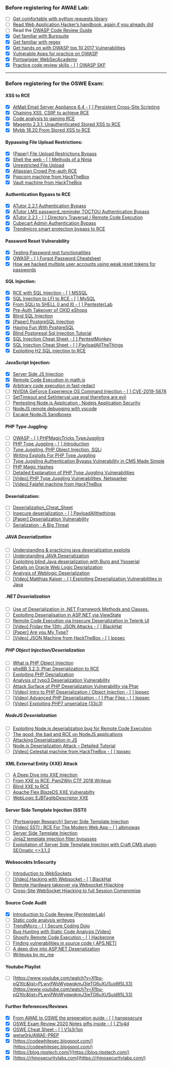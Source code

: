 ### Before registering for AWAE Lab:

- [ ] [Get comfortable with python requests library](https://requests.readthedocs.io/en/master/)
- [ ] [Read Web Application Hacker’s handbook, again if you already did](https://www.amazon.com/Web-Application-Hackers-Handbook-Exploiting-ebook/dp/B005LVQA9S)
- [ ] Read the [OWASP Code Review Guide](https://owasp.org/www-pdf-archive/OWASP_Code_Review_Guide_v2.pdf)
- [x] [Get familiar with Burpsuite](https://portswigger.net/burp/communitydownload)
- [x] [Get familiar with regex](https://regex101.com/)
- [x] [Get hands on with OWASP top 10 2017 Vulnerabilities](https://owasp.org/www-project-top-ten/OWASP_Top_Ten_2017/)
- [x] [Vulnerable Apps for practice on OWASP](https://owasp.org/www-project-vulnerable-web-applications-directory/)
- [x] [Portswigger WebSecAcademy](https://portswigger.net/web-security)
- [x] [Practice code review skills - [ ] OWASP SKF](https://owasp.org/www-project-security-knowledge-framework/)

---

### Before registering for the OSWE Exam:

#### XSS to RCE
- [x] [AtMail Email Server Appliance 6.4 - [ ] Persistent Cross-Site Scripting](https://www.exploit-db.com/exploits/20009)
- [x] [Chaining XSS, CSRF to achieve RCE](https://rhinosecuritylabs.com/application-security/labkey-server-vulnerabilities-to-rce/)
- [x] [Code analysis to gaining RCE](https://sarthaksaini.com/2019/awae/xss-rce.html)
- [x] [Magento 2.3.1: Unauthenticated Stored XSS to RCE](https://blog.ripstech.com/2019/magento-rce-via-xss/)
- [x] [Mybb 18.20 From Stored XSS to RCE](https://medium.com/@knownsec404team/the-analysis-of-mybb-18-20-from-stored-xss-to-rce-7234d7cc0e72)

#### Bypassing File Upload Restrictions:

- [x] [[Paper] File Upload Restrictions Bypass](https://www.exploit-db.com/docs/english/45074-file-upload-restrictions-bypass.pdf)
- [x] [Shell the web - [ ] Methods of a Ninja](http://www.securityidiots.com/Web-Pentest/hacking-website-by-shell-uploading.html)
- [x] [Unrestricted File Upload](https://www.owasp.org/index.php/Unrestricted_File_Upload)
- [x] [Atlassian Crowd Pre-auth RCE](https://www.corben.io/atlassian-crowd-rce/)
- [x] [Popcorn machine from HackTheBox](https://www.youtube.com/watch?v=NMGsnPSm8iw)
- [x] [Vault machine from HackTheBox](https://www.youtube.com/watch?v=LfbwlPxToBc)

#### Authentication Bypass to RCE

- [x] [ATutor 2.2.1 Authentication Bypass](https://rebraws.github.io/ATutorAuthBypass/)
- [x] [ATutor LMS password_reminder TOCTOU Authentication Bypass](https://srcincite.io/advisories/src-2016-0009/)
- [x] [ATutor 2.2.1 - [ ] Directory Traversal / Remote Code Execution](https://www.exploit-db.com/exploits/39639)
- [x] [Cubecart Admin Authentication Bypass](https://blog.ripstech.com/2018/cubecart-admin-authentication-bypass/)
- [x] [Trendmicro smart protection bypass to RCE](https://underdefense.com/n-day-exploit-development-and-upgrade-to-rce/)

#### Password Reset Vulnerability

- [x] [Testing Password rest functionalities](http://imranparay.blogspot.com/2018/09/testing-password-reset-functionalities.html)
- [x] [OWASP - [ ] Forgot Password Cheatsheet](https://cheatsheetseries.owasp.org/cheatsheets/Forgot_Password_Cheat_Sheet.html)
- [x] [How we hacked multiple user accounts using weak reset tokens for passwords](https://blog.appsecco.com/mass-account-pwning-or-how-we-hacked-multiple-user-accounts-using-weak-reset-tokens-for-passwords-c2d6c0831377)

#### SQL Injection:

- [x] [RCE with SQL Injection - [ ] MSSQL](https://medium.com/@notsoshant/a-not-so-blind-rce-with-sql-injection-13838026331e)
- [x] [SQL Injection to LFI to RCE - [ ] MySQL](https://medium.com/bugbountywriteup/sql-injection-to-lfi-to-rce-536bed29a862)
- [x] [From SQLi to SHELL (I and II) - [ ] PentesterLab](https://pentesterlab.com/exercises/from_sqli_to_shell_II/course)
- [x] [Pre-Auth Takeover of OXID eShops](https://blog.ripstech.com/2019/oxid-esales-shop-software/)
- [x] [Blind SQL Injection](https://www.acunetix.com/websitesecurity/blind-sql-injection/)
- [x] [[Paper] PostgreSQL Injection](https://www.infigo.hr/files/INFIGO-TD-2009-04_PostgreSQL_injection_ENG.pdf)
- [x] [Having Fun With PostgreSQL](http://www.leidecker.info/pgshell/Having_Fun_With_PostgreSQL.txt)
- [x] [Blind Postgresql Sql Injection Tutorial](https://dotcppfile.wordpress.com/2014/07/12/blind-postgresql-sql-injection-tutorial/)
- [x] [SQL Injection Cheat Sheet - [ ] PentestMonkey](http://pentestmonkey.net/category/cheat-sheet/sql-injection)
- [x] [SQL Injection Cheat Sheet - [ ] PayloadAllTheThings](https://github.com/swisskyrepo/PayloadsAllTheThings/tree/master/SQL%20Injection)
- [x] [Exploiting H2 SQL injection to RCE](https://blog.ripstech.com/2019/dotcms515-sqli-to-rce/)  

#### JavaScript Injection:

- [x] [Server Side JS Injection](https://ckarande.gitbooks.io/owasp-nodegoat-tutorial/content/tutorial/a1_-_server_side_js_injection.html)
- [x] [Remote Code Execution in math.js](https://capacitorset.github.io/mathjs/)
- [x] [Arbitrary code execution in fast-redact](https://itnext.io/how-i-exploited-a-remote-code-execution-vulnerability-in-fast-redact-9e69fa35572f)
- [ ] [NVIDIA GeForce Experience OS Command Injection - [ ] CVE-2019-5678](https://rhinosecuritylabs.com/application-security/nvidia-rce-cve-2019-5678/)
- [ ] [SetTimeout and SetInterval use eval therefore are evil](https://idiallo.com/javascript/settimeout-and-setinterval-and-setevil)
- [ ] [Pentesting Node.js Application : Nodejs Application Security](https://www.websecgeeks.com/2017/04/pentesting-nodejs-application-nodejs.html)
- [ ] [NodeJS remote debugging with vscode](https://maikthulhu.github.io/2019-05-17-remote-debugging-node-vscode/)
- [ ] [Escape NodeJS Sandboxes](https://blog.netspi.com/escape-nodejs-sandboxes/)

#### PHP Type Juggling:

- [ ] [OWASP - [ ] PHPMagicTricks TypeJuggling](https://owasp.org/www-pdf-archive/PHPMagicTricks-TypeJuggling.pdf)
- [ ] [PHP Type Juggling - [ ] Introduction](https://medium.com/@Q2hpY2tlblB3bnk/php-type-juggling-c34a10630b10)
- [ ] [Type Juggling, PHP Object Injection, SQLi](https://foxglovesecurity.com/2017/02/07/type-juggling-and-php-object-injection-and-sqli-oh-my/)
- [ ] [Writing Exploits For PHP Type Juggling](http://turbochaos.blogspot.com/2013/08/exploiting-exotic-bugs-php-type-juggling.html)
- [ ] [Type Juggling Authentication Bypass Vulnerability in CMS Made Simple](https://www.netsparker.com/blog/web-security/type-juggling-authentication-bypass-cms-made-simple/)
- [ ] [PHP Magic Hashes](https://www.whitehatsec.com/blog/magic-hashes/)
- [ ] [Detailed Explanation of PHP Type Juggling Vulnerabilities](https://www.netsparker.com/blog/web-security/php-type-juggling-vulnerabilities/)
- [ ] [[Video] PHP Type Juggling Vulnerabilities, Netsparker](https://www.youtube.com/watch?v=ASYuK01H3Po)
- [ ] [[Video] Falafel machine from HackTheBox](https://www.youtube.com/watch?v=CUbWpteTfio)

#### Deserialization:

- [ ] [Deserialization_Cheat_Sheet](https://cheatsheetseries.owasp.org/cheatsheets/Deserialization_Cheat_Sheet.html)
- [ ] [Insecure deserialization - [ ] PayloadAllthethings](https://github.com/swisskyrepo/PayloadsAllTheThings/tree/master/Insecure%20Deserialization)
- [ ] [[Paper] Deserialization Vulnerability](https://www.exploit-db.com/docs/english/44756-deserialization-vulnerability.pdf)
- [ ] [Serialization : A Big Threat](https://klezvirus.github.io/The_Big_Problem_of_Serialisation/)

##### JAVA Deserialization

- [ ] [Understanding & practicing java deserialization exploits](https://diablohorn.com/2017/09/09/understanding-practicing-java-deserialization-exploits/)
- [ ] [Understanding JAVA Deserialization](https://nytrosecurity.com/2018/05/30/understanding-java-deserialization/)
- [ ] [Exploiting blind Java deserialization with Burp and Ysoserial](https://www.n00py.io/2017/11/exploiting-blind-java-deserialization-with-burp-and-ysoserial/)
- [ ] [Details on Oracle Web Logic Desrialization](https://www.thezdi.com/blog/2020/5/8/details-on-the-oracle-weblogic-vulnerability-being-exploited-in-the-wild)
- [ ] [Analysis of Weblogic Deserialization](https://medium.com/@knownsec404team/analysis-of-weblogic-deserialization-vulnerability-cve-2018-2628-164bbed7a71d)
- [ ] [[Video] Matthias Kaiser - [ ] Exploiting Deserialization Vulnerabilities in Java](https://www.youtube.com/watch?v=VviY3O-euVQ)

##### .NET Deserialization

- [ ] [Use of Deserialization in .NET Framework Methods and Classes.](https://www.nccgroup.trust/globalassets/our-research/uk/images/whitepaper-new.pdf)
- [ ] [Exploiting Deserialisation in ASP.NET via ViewState](https://soroush.secproject.com/blog/2019/04/exploiting-deserialisation-in-asp-net-via-viewstate/)
- [ ] [Remote Code Execution via Insecure Deserialization in Telerik UI](https://labs.bishopfox.com/tech-blog/cve-2019-18935-remote-code-execution-in-telerik-ui)
- [ ] [[Video] Friday the 13th: JSON Attacks - [ ] BlackHat](https://www.youtube.com/watch?v=oUAeWhW5b8c)
- [ ] [[Paper] Are you My Type?](https://media.blackhat.com/bh-us-12/Briefings/Forshaw/BH_US_12_Forshaw_Are_You_My_Type_WP.pdf)
- [ ] [[Video] JSON Machine from HackTheBox - [ ] Ippsec](https://www.youtube.com/watch?v=FPgK_udcBig)  

##### PHP Object Injection/Deserialization

- [ ] [What is PHP Object Injection](https://blog.ripstech.com/2018/php-object-injection/)
- [ ] [phpBB 3.2.3: Phar Deserialization to RCE](https://blog.ripstech.com/2018/phpbb3-phar-deserialization-to-remote-code-execution/)
- [ ] [Exploiting PHP Desrialization](https://medium.com/swlh/exploiting-php-deserialization-56d71f03282a)
- [ ] [Analysis of typo3 Deserialization Vulnerability](https://medium.com/@knownsec404team/analysis-of-typo3-deserialization-vulnerability-cve-2019-12747-5863c48f39a7)
- [ ] [Attack Surface of PHP Deserialization Vulnerability via Phar](https://medium.com/@knownsec404team/extend-the-attack-surface-of-php-deserialization-vulnerability-via-phar-d6455c6a1066)
- [ ] [[Video] Intro to PHP Deserialization / Object Injection - [ ] Ippsec](https://www.youtube.com/watch?v=HaW15aMzBUM)
- [ ] [[Video] Advanced PHP Deserialization - [ ] Phar Files - [ ] Ippsec](https://www.youtube.com/watch?v=fHZKSCMWqF4)
- [ ] [[Video] Exploiting PHP7 unserialize (33c3)](https://www.youtube.com/watch?v=_Zj0B4D4TYc)

##### NodeJS Deserialization

- [ ] [Exploiting Node.js deserialization bug for Remote Code Execution](https://opsecx.com/index.php/2017/02/08/exploiting-node-js-deserialization-bug-for-remote-code-execution/)
- [ ] [The good, the bad and RCE on NodeJS applications](https://www.linkedin.com/pulse/good-bad-rce-remote-code-execution-nodejs-ionut-indre/)
- [ ] [Attacking Deserialization in JS](https://www.acunetix.com/blog/web-security-zone/deserialization-vulnerabilities-attacking-deserialization-in-js/)
- [ ] [Node.js Deserialization Attack – Detailed Tutorial](https://www.yeahhub.com/nodejs-deserialization-attack-detailed-tutorial-2018/)
- [ ] [[Video] Celestial machine from HackTheBox - [ ] Ippsec](https://www.youtube.com/watch?v=aS6z4NgRysU)

#### XML External Entity (XXE) Attack

- [ ] [A Deep Dive into XXE Injection](https://www.synack.com/blog/a-deep-dive-into-xxe-injection/)
- [ ] [From XXE to RCE: Pwn2Win CTF 2018 Writeup](https://bookgin.tw/2018/12/04/from-xxe-to-rce-pwn2win-ctf-2018-writeup/)
- [ ] [Blind XXE to RCE](https://www.ambionics.io/blog/oracle-peoplesoft-xxe-to-rce)
- [ ] [Apache Flex BlazeDS XXE Vulnerabilty](https://codewhitesec.blogspot.com/2015/08/cve-2015-3269-apache-flex-blazeds-xxe.html)
- [ ] [WebLogic EJBTaglibDescriptor XXE](https://medium.com/@knownsec404team/weblogic-ejbtaglibdescriptor-xxe-vulnerability-analysis-cve-2019-2888-bd649f5fcfa6)

#### Server Side Template Injection (SSTI)

- [ ] [[Portswigger Research] Server Side Template Injection](https://portswigger.net/research/server-side-template-injection)
- [ ] [[Video] SSTI : RCE For The Modern Web App - [ ] albinowax](https://www.youtube.com/watch?v=3cT0uE7Y87s)
- [ ] [Server Side Template Injection](https://medium.com/server-side-template-injection/server-side-template-injection-faf88d0c7f34)
- [ ] [Jinja2 template injection filter bypasses](https://0day.work/jinja2-template-injection-filter-bypasses/)
- [ ] [Exploitation of Server Side Template Injection with Craft CMS plugin SEOmatic <=3.1.3](http://ha.cker.info/exploitation-of-server-side-template-injection-with-craft-cms-plguin-seomatic/)

#### Websocekts InSecurity

- [ ] [Introduction to WebSockets](https://portswigger.net/web-security/websockets)
- [ ] [[Video] Hacking with Websocket - [ ] BlackHat](https://www.youtube.com/watch?v=-ALjHUqSz_Y)
- [ ] [Remote Hardware takeover via Websocket Hijacking](https://www.netsparker.com/blog/web-security/remote-hardware-takeover-via-vulnerable-admin-software/)
- [ ] [Cross-Site WebSocket Hijacking to full Session Compromise](https://www.notsosecure.com/how-cross-site-websocket-hijacking-could-lead-to-full-session-compromise/)

#### Source Code Audit

- [x] [Introduction to Code Review [PentesterLab]](https://pentesterlab.com/exercises/codereview/course)
- [ ] [Static code analysis writeups](https://shells.systems/category/static-code-analysis/)
- [ ] [TrendMicro - [ ] Secure Coding Dojo](https://trendmicro.github.io/SecureCodingDojo/codereview101/)
- [ ] [Bug Hunting with Static Code Analysis [Video]](https://www.youtube.com/watch?v=Sb011qfbMkQ)
- [ ] [Shopify Remote Code Execution - [ ] Hackerone](https://prakhar.prasad.pro/blog/shopify-remote-code-execution/)
- [ ] [Finding vulnerabilities in source code ( APS.NET)](https://hydrasky.com/network-security/finding-vulnerabilities-in-source-code-aps-net/)
- [ ] [A deep dive into ASP.NET Deserialization](https://medium.com/@swapneildash/deep-dive-into-net-viewstate-deserialization-and-its-exploitation-54bf5b788817)
- [ ] [Writeups by mr_me](https://srcincite.io/blog/)

#### Youtube Playlist

- [ ] [https://www.youtube.com/watch?v=Xfbu-pQ1tIc&list=PLwvifWoWyqwqkmJ3ieTG6uXUSuid95L33](https://www.youtube.com/watch?v=Xfbu-pQ1tIc&list=PLwvifWoWyqwqkmJ3ieTG6uXUSuid95L33)  

#### Further References/Reviews

- [x] [From AWAE to OSWE the preperation guide - [ ] hansesecure](https://hansesecure.de/2019/08/from-awae-to-oswe-the-preperation-guide/?lang=en)
- [x] [OSWE Exam Review 2020 Notes gifts inside - [ ] 21y4d](https://forum.hackthebox.eu/discussion/2646/oswe-exam-review-2020-notes-gifts-inside)
- [x] [OSWE Cheat Sheet - [ ] V1s3r1on](https://cyber-dragon.nl/2020/06/10/oswe-cheat-sheet/)
- [x] [wetw0rk/AWAE-PREP](https://github.com/wetw0rk/AWAE-PREP)
- [x] [https://codewhitesec.blogspot.com/](https://codewhitesec.blogspot.com/)
- [x] [https://blog.ripstech.com/](https://blog.ripstech.com/)
- [x] [https://rhinosecuritylabs.com](https://rhinosecuritylabs.com/)